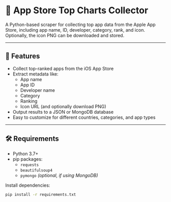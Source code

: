 # 📱 App Store Top Charts Collector

A Python-based scraper for collecting top app data from the Apple App Store, including app name, ID, developer, category, rank, and icon. Optionally, the icon PNG can be downloaded and stored.

---

## 🚀 Features

- Collect top-ranked apps from the iOS App Store
- Extract metadata like:
  - App name
  - App ID
  - Developer name
  - Category
  - Ranking
  - Icon URL (and optionally download PNG)
- Output results to a JSON or MongoDB database
- Easy to customize for different countries, categories, and app types

---

## 🛠 Requirements

- Python 3.7+
- pip packages:
  - `requests`
  - `beautifulsoup4`
  - `pymongo` *(optional, if using MongoDB)*

Install dependencies:

```bash
pip install -r requirements.txt
